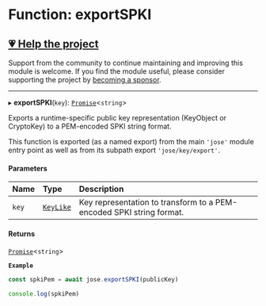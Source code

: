 # Function: exportSPKI

## [💗 Help the project](https://github.com/sponsors/panva)

Support from the community to continue maintaining and improving this module is welcome. If you find the module useful, please consider supporting the project by [becoming a sponsor](https://github.com/sponsors/panva).

---

▸ **exportSPKI**(`key`): [`Promise`]( https://developer.mozilla.org/docs/Web/JavaScript/Reference/Global_Objects/Promise )\<`string`\>

Exports a runtime-specific public key representation (KeyObject or CryptoKey) to a PEM-encoded
SPKI string format.

This function is exported (as a named export) from the main `'jose'` module entry point as well
as from its subpath export `'jose/key/export'`.

#### Parameters

| Name | Type | Description |
| :------ | :------ | :------ |
| `key` | [`KeyLike`](../types/types.KeyLike.md) | Key representation to transform to a PEM-encoded SPKI string format. |

#### Returns

[`Promise`]( https://developer.mozilla.org/docs/Web/JavaScript/Reference/Global_Objects/Promise )\<`string`\>

**`Example`**

```js
const spkiPem = await jose.exportSPKI(publicKey)

console.log(spkiPem)
```
